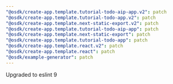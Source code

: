 ```yaml
---
"@osdk/create-app.template.tutorial-todo-aip-app.v2": patch
"@osdk/create-app.template.tutorial-todo-app.v2": patch
"@osdk/create-app.template.next-static-export.v2": patch
"@osdk/create-app.template.tutorial-todo-aip-app": patch
"@osdk/create-app.template.next-static-export": patch
"@osdk/create-app.template.tutorial-todo-app": patch
"@osdk/create-app.template.react.v2": patch
"@osdk/create-app.template.react": patch
"@osdk/example-generator": patch
---
```


Upgraded to eslint 9
